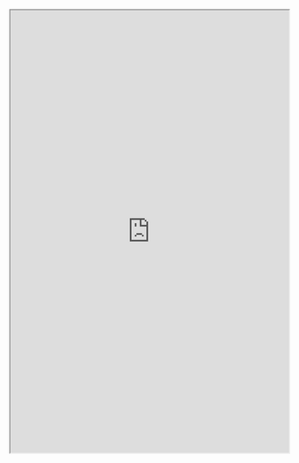 <iframe 
  src="https://github.com/DLPietro/igaming-analytics-case-study/blob/main/docs/igaming-analysis-part-11.md?plain=1"
  width="100%"
  height="800px">
</iframe>
